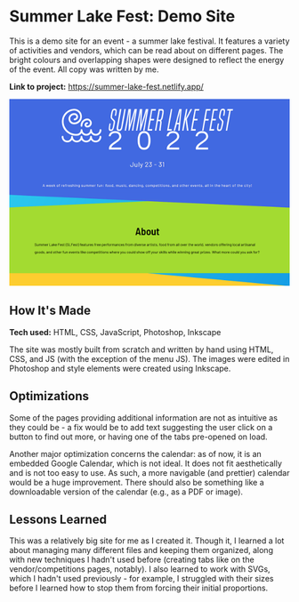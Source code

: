 # Summer Lake Fest: Demo Site
This is a demo site for an event - a summer lake festival. It features a variety of activities and vendors, which can be read about on different pages. The bright colours and overlapping shapes were designed to reflect the energy of the event. All copy was written by me.

**Link to project:** https://summer-lake-fest.netlify.app/

![alt tag](/lakefestThumb.PNG)

## How It's Made

**Tech used:** HTML, CSS, JavaScript, Photoshop, Inkscape

The site was mostly built from scratch and written by hand using HTML, CSS, and JS (with the exception of the menu JS). The images were edited in Photoshop and style elements were created using Inkscape.

## Optimizations

Some of the pages providing additional information are not as intuitive as they could be - a fix would be to add text suggesting the user click on a button to find out more, or having one of the tabs pre-opened on load.

Another major optimization concerns the calendar: as of now, it is an embedded Google Calendar, which is not ideal. It does not fit aesthetically and is not too easy to use. As such, a more navigable (and prettier) calendar would be a huge improvement. There should also be something like a downloadable version of the calendar (e.g., as a PDF or image). 

## Lessons Learned

This was a relatively big site for me as I created it. Though it, I learned a lot about managing many different files and keeping them organized, along with new techniques I hadn't used before (creating tabs like on the vendor/competitions pages, notably). I also learned to work with SVGs, which I hadn't used previously - for example, I struggled with their sizes before I learned how to stop them from forcing their initial proportions. 